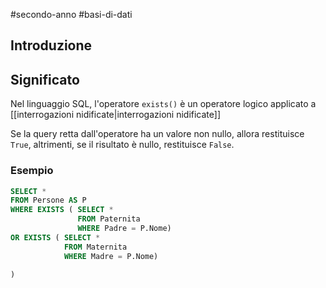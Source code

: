 #secondo-anno #basi-di-dati 

## Introduzione

## Significato

Nel linguaggio SQL, l'operatore `exists()` è un operatore logico applicato a [[interrogazioni nidificate|interrogazioni nidificate]] 

Se la query retta dall'operatore ha un valore non nullo, allora restituisce `True`, altrimenti, se il risultato è nullo, restituisce `False`.

### Esempio

```sql
SELECT *
FROM Persone AS P
WHERE EXISTS ( SELECT *
			   FROM Paternita
			   WHERE Padre = P.Nome)
OR EXISTS ( SELECT *
		    FROM Maternita
		    WHERE Madre = P.Nome)

)
```